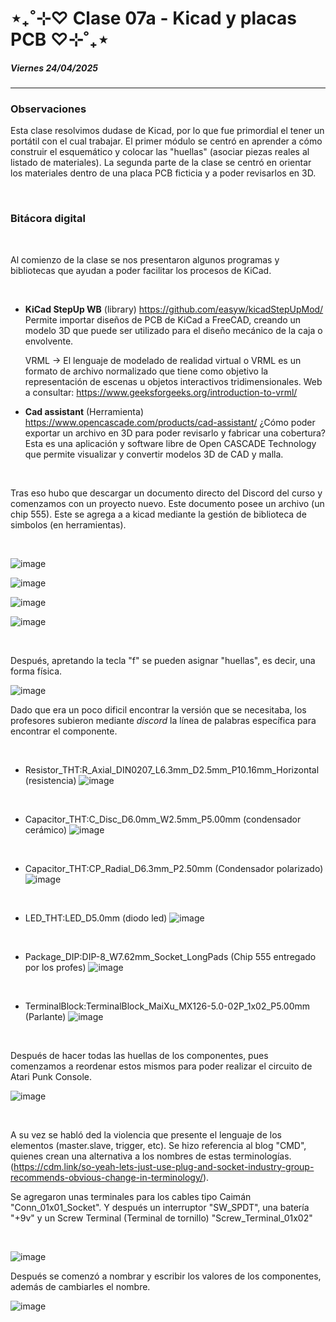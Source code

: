 # ⋆₊˚⊹♡ Clase 07a - Kicad y placas PCB ♡⊹˚₊⋆

##### _Viernes 24/04/2025_

***

### Observaciones

<!---Recordar para programar "md" (markdown): 
- https://github.com/adam-p/markdown-here/wiki/Markdown-Cheatsheet 
- https://www.markdownguide.org/basic-syntax/
- El Domingo 30 de marzo cumplí 25... no se porqué me gustaría sentirme orgullosa de ello, que se me reconociera --->

Esta clase resolvimos dudase de Kicad, por lo que fue primordial el tener un portátil con el cual trabajar.
El primer módulo se centró en aprender a cómo construir el esquemático y colocar las "huellas" (asociar piezas reales al listado de materiales).
La segunda parte de la clase se centró en orientar los materiales dentro de una placa PCB ficticia y a poder revisarlos en 3D.

<br>

### Bitácora digital

<br>

Al comienzo de la clase se nos presentaron algunos programas y bibliotecas que ayudan a poder facilitar los procesos de KiCad.

<br>

- **KiCad StepUp WB** (library) https://github.com/easyw/kicadStepUpMod/
  Permite importar diseños de PCB de KiCad a FreeCAD, creando un modelo 3D que puede ser utilizado para el diseño mecánico de la caja o envolvente.

  VRML -> El lenguaje de modelado de realidad virtual o VRML es un formato de archivo normalizado que tiene como objetivo la representación de escenas u objetos interactivos
  tridimensionales. Web a consultar: https://www.geeksforgeeks.org/introduction-to-vrml/

- **Cad assistant** (Herramienta) https://www.opencascade.com/products/cad-assistant/
  ¿Cómo poder exportar un archivo en 3D para poder revisarlo y fabricar una cobertura? Esta es una aplicación y software libre de Open CASCADE Technology que permite visualizar y convertir modelos 3D de CAD y malla.

  <br>

Tras eso hubo que descargar un documento directo del Discord del curso y comenzamos con un proyecto nuevo.
Este documento posee un archivo (un chip 555). Este se agrega a a kicad mediante la gestión de biblioteca de simbolos (en herramientas).

<br>

![image](https://github.com/user-attachments/assets/b5435d1f-9f13-4f5a-8bd0-7724270df5d7)

![image](https://github.com/user-attachments/assets/962b7d96-d13a-42ea-b770-69999d8025b6)

![image](https://github.com/user-attachments/assets/9f42649b-61d1-4087-8e6a-16aabcd49752)

![image](https://github.com/user-attachments/assets/abe322ae-9790-4660-a85e-9b54c115971a)


<br>

Después, apretando la tecla "f" se pueden asignar "huellas", es decir, una forma física.

![image](https://github.com/user-attachments/assets/fa09ddcd-242b-4127-b051-24776f62eba0)

Dado que era un poco dificil encontrar la versión que se necesitaba, los profesores subieron mediante _discord_ la línea de palabras específica para encontrar el componente.

<br>

- Resistor_THT:R_Axial_DIN0207_L6.3mm_D2.5mm_P10.16mm_Horizontal (resistencia)
![image](https://github.com/user-attachments/assets/66c57f9d-0ac8-4d0b-9e3e-06da6362240e)

<br>

- Capacitor_THT:C_Disc_D6.0mm_W2.5mm_P5.00mm (condensador cerámico)
![image](https://github.com/user-attachments/assets/c85fb458-30b3-4547-a69b-0a66e14422f9)

<br>

- Capacitor_THT:CP_Radial_D6.3mm_P2.50mm (Condensador polarizado)
![image](https://github.com/user-attachments/assets/7f6d93cb-79ea-4425-b750-0e63ae80bd86)

<br>

- LED_THT:LED_D5.0mm (diodo led)
![image](https://github.com/user-attachments/assets/fe908223-349d-4b34-b04d-e2efbf321062)

<br>

- Package_DIP:DIP-8_W7.62mm_Socket_LongPads (Chip 555 entregado por los profes)
![image](https://github.com/user-attachments/assets/a33e1523-9322-4a17-8395-566f163c5748)

<br>

- TerminalBlock:TerminalBlock_MaiXu_MX126-5.0-02P_1x02_P5.00mm (Parlante)
![image](https://github.com/user-attachments/assets/37ced238-da5e-469d-90a1-dd74a4c5b036)

<br>

Después de hacer todas las huellas de los componentes, pues comenzamos a reordenar estos mismos para poder realizar el circuito de Atari Punk Console.

![image](https://github.com/user-attachments/assets/04971cbf-3230-4629-a50d-eb849a8428df)

<br>

A su vez se habló ded la violencia que presente el lenguaje de los elementos (master.slave, trigger, etc). Se hizo referencia al blog "CMD", quienes crean una alternativa a los nombres de estas terminologías. (https://cdm.link/so-yeah-lets-just-use-plug-and-socket-industry-group-recommends-obvious-change-in-terminology/).

Se agregaron unas terminales para los cables tipo Caimán "Conn_01x01_Socket". Y después un interruptor "SW_SPDT", una batería "+9v" y un Screw Terminal (Terminal de tornillo) "Screw_Terminal_01x02"

<br>

![image](https://github.com/user-attachments/assets/d2095a18-48f9-4394-9e4d-9223c8fba5a0)

Después se comenzó a nombrar y escribir los valores de los componentes, además de cambiarles el nombre.

![image](https://github.com/user-attachments/assets/6b1b1042-9870-4f36-b1d3-ab4c6138513c)

<br>




 

